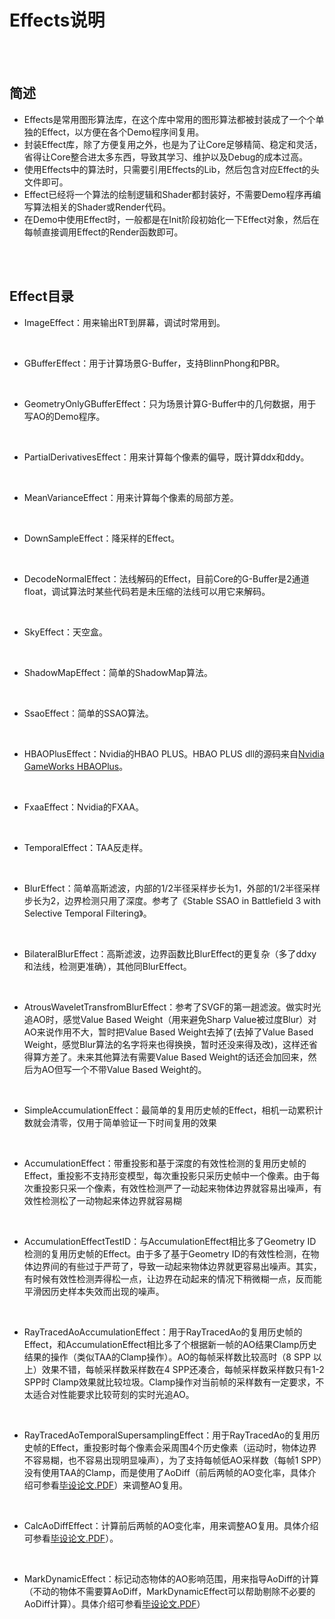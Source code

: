 
# Effects说明

<br>

<br>

## 简述
* Effects是常用图形算法库，在这个库中常用的图形算法都被封装成了一个个单独的Effect，以方便在各个Demo程序间复用。<br>
* 封装Effect库，除了方便复用之外，也是为了让Core足够精简、稳定和灵活，省得让Core整合进太多东西，导致其学习、维护以及Debug的成本过高。<br>
* 使用Effects中的算法时，只需要引用Effects的Lib，然后包含对应Effect的头文件即可。<br>
* Effect已经将一个算法的绘制逻辑和Shader都封装好，不需要Demo程序再编写算法相关的Shader或Render代码。<br>
* 在Demo中使用Effect时，一般都是在Init阶段初始化一下Effect对象，然后在每帧直接调用Effect的Render函数即可。<br>

<br>

<br>

## Effect目录

* ImageEffect：用来输出RT到屏幕，调试时常用到。

<br>

* GBufferEffect：用于计算场景G-Buffer，支持BlinnPhong和PBR。

<br>

* GeometryOnlyGBufferEffect：只为场景计算G-Buffer中的几何数据，用于写AO的Demo程序。

<br>

* PartialDerivativesEffect：用来计算每个像素的偏导，既计算ddx和ddy。

<br>

* MeanVarianceEffect：用来计算每个像素的局部方差。

<br>

* DownSampleEffect：降采样的Effect。

<br>

* DecodeNormalEffect：法线解码的Effect，目前Core的G-Buffer是2通道float，调试算法时某些代码若是未压缩的法线可以用它来解码。

<br>

* SkyEffect：天空盒。

<br>

* ShadowMapEffect：简单的ShadowMap算法。

<br>

* SsaoEffect：简单的SSAO算法。

<br>

* HBAOPlusEffect：Nvidia的HBAO PLUS。HBAO PLUS dll的源码来自[Nvidia GameWorks HBAOPlus](https://github.com/NVIDIAGameWorks/HBAOPlus)。

<br>

* FxaaEffect：Nvidia的FXAA。

<br>

* TemporalEffect：TAA反走样。

<br>

* BlurEffect：简单高斯滤波，内部的1/2半径采样步长为1，外部的1/2半径采样步长为2，边界检测只用了深度。参考了《Stable SSAO in Battlefield 3 with Selective Temporal Filtering》。

<br>

* BilateralBlurEffect：高斯滤波，边界函数比BlurEffect的更复杂（多了ddxy和法线，检测更准确），其他同BlurEffect。

<br>

* AtrousWaveletTransfromBlurEffect：参考了SVGF的第一趟滤波。做实时光追AO时，感觉Value Based Weight（用来避免Sharp Value被过度Blur）对AO来说作用不大，暂时把Value Based Weight去掉了(去掉了Value Based Weight，感觉Blur算法的名字将来也得换换，暂时还没来得及改)，这样还省得算方差了。未来其他算法有需要Value Based Weight的话还会加回来，然后为AO但写一个不带Value Based Weight的。

<br>

* SimpleAccumulationEffect：最简单的复用历史帧的Effect，相机一动累积计数就会清零，仅用于简单验证一下时间复用的效果

<br>

* AccumulationEffect：带重投影和基于深度的有效性检测的复用历史帧的Effect，重投影不支持形变模型，每次重投影只采历史帧中一个像素。由于每次重投影只采一个像素，有效性检测严了一动起来物体边界就容易出噪声，有效性检测松了一动物起来体边界就容易糊

<br>

* AccumulationEffectTestID：与AccumulationEffect相比多了Geometry ID检测的复用历史帧的Effect。由于多了基于Geometry ID的有效性检测，在物体边界间的有些过于严苛了，导致一动起来物体边界就更容易出噪声。其实，有时候有效性检测弄得松一点，让边界在动起来的情况下稍微糊一点，反而能平滑因历史样本失效而出现的噪声。

<br>

* RayTracedAoAccumulationEffect：用于RayTracedAo的复用历史帧的Effect，和AccumulationEffect相比多了个根据新一帧的AO结果Clamp历史结果的操作（类似TAA的Clamp操作）。AO的每帧采样数比较高时（8 SPP 以上）效果不错，每帧采样数采样数在4 SPP还凑合，每帧采样数采样数只有1-2 SPP时 Clamp效果就比较垃圾。Clamp操作对当前帧的采样数有一定要求，不太适合对性能要求比较苛刻的实时光追AO。

<br>

* RayTracedAoTemporalSupersamplingEffect：用于RayTracedAo的复用历史帧的Effect，重投影时每个像素会采周围4个历史像素（运动时，物体边界不容易糊，也不容易出现明显噪声），为了支持每帧低AO采样数（每帧1 SPP）没有使用TAA的Clamp，而是使用了AoDiff（前后两帧的AO变化率，具体介绍可参看[毕设论文.PDF](https://github.com/KaiYuan-Z/DirectX12Code/tree/master/RaytracingSamples/TemporalRayTracingAO_002/PDF)）来调整AO复用。

<br>

* CalcAoDiffEffect：计算前后两帧的AO变化率，用来调整AO复用。具体介绍可参看[毕设论文.PDF](https://github.com/KaiYuan-Z/DirectX12Code/tree/master/RaytracingSamples/TemporalRayTracingAO_002/PDF)）。

<br>

* MarkDynamicEffect：标记动态物体的AO影响范围，用来指导AoDiff的计算（不动的物体不需要算AoDiff，MarkDynamicEffect可以帮助剔除不必要的AoDiff计算）。具体介绍可参看[毕设论文.PDF](https://github.com/KaiYuan-Z/DirectX12Code/tree/master/RaytracingSamples/TemporalRayTracingAO_002/PDF)）
